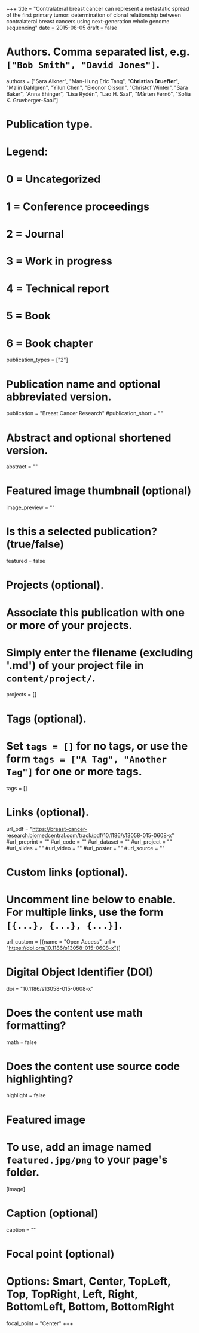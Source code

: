 +++
title = "Contralateral breast cancer can represent a metastatic spread of the first primary tumor: determination of clonal relationship between contralateral breast cancers using next-generation whole genome sequencing"
date = 2015-08-05
draft = false

# Authors. Comma separated list, e.g. `["Bob Smith", "David Jones"]`.
authors = ["Sara Alkner", "Man-Hung Eric Tang", "**Christian Brueffer**", "Malin Dahlgren", "Yilun Chen", "Eleonor Olsson", "Christof Winter", "Sara Baker", "Anna Ehinger", "Lisa Rydén", "Lao H. Saal", "Mårten Fernö", "Sofia K. Gruvberger-Saal"]

# Publication type.
# Legend:
# 0 = Uncategorized
# 1 = Conference proceedings
# 2 = Journal
# 3 = Work in progress
# 4 = Technical report
# 5 = Book
# 6 = Book chapter
publication_types = ["2"]

# Publication name and optional abbreviated version.
publication = "Breast Cancer Research"
#publication_short = ""

# Abstract and optional shortened version.
abstract = ""

# Featured image thumbnail (optional)
image_preview = ""

# Is this a selected publication? (true/false)
featured = false

# Projects (optional).
#   Associate this publication with one or more of your projects.
#   Simply enter the filename (excluding '.md') of your project file in `content/project/`.
projects = []

# Tags (optional).
#   Set `tags = []` for no tags, or use the form `tags = ["A Tag", "Another Tag"]` for one or more tags.
tags = []

# Links (optional).
url_pdf = "https://breast-cancer-research.biomedcentral.com/track/pdf/10.1186/s13058-015-0608-x"
#url_preprint = ""
#url_code = ""
#url_dataset = ""
#url_project = ""
#url_slides = ""
#url_video = ""
#url_poster = ""
#url_source = ""

# Custom links (optional).
#   Uncomment line below to enable. For multiple links, use the form `[{...}, {...}, {...}]`.
url_custom = [{name = "Open Access", url = "https://doi.org/10.1186/s13058-015-0608-x"}]

# Digital Object Identifier (DOI)
doi = "10.1186/s13058-015-0608-x"

# Does the content use math formatting?
math = false

# Does the content use source code highlighting?
highlight = false

# Featured image
# To use, add an image named `featured.jpg/png` to your page's folder. 
[image]
  # Caption (optional)
  caption = ""

  # Focal point (optional)
  # Options: Smart, Center, TopLeft, Top, TopRight, Left, Right, BottomLeft, Bottom, BottomRight
  focal_point = "Center"
+++
